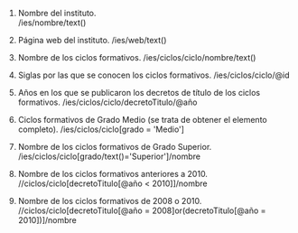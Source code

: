 1. Nombre del instituto.  
/ies/nombre/text()

2. Página web del instituto. 
/ies/web/text()

3. Nombre de los ciclos formativos. 
/ies/ciclos/ciclo/nombre/text()

4. Siglas por las que se conocen los ciclos formativos.
/ies/ciclos/ciclo/@id 

5. Años en los que se publicaron los decretos de título de los ciclos formativos.
/ies/ciclos/ciclo/decretoTitulo/@año

6. Ciclos formativos de Grado Medio (se trata de obtener el elemento completo).
/ies/ciclos/ciclo[grado = 'Medio']

7. Nombre de los ciclos formativos de Grado Superior.
/ies/ciclos/ciclo[grado/text()='Superior']/nombre

8. Nombre de los ciclos formativos anteriores a 2010.
//ciclos/ciclo[decretoTitulo[@año < 2010]]/nombre

9. Nombre de los ciclos formativos de 2008 o 2010.
//ciclos/ciclo[decretoTitulo[@año = 2008]or(decretoTitulo[@año = 2010])]/nombre
